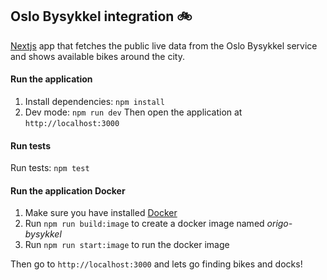 ## Oslo Bysykkel integration 🚲

[Nextjs](https://nextjs.org/) app that fetches the public live data from the Oslo Bysykkel service and shows available bikes around the city.

#### Run the application

1. Install dependencies: `npm install`
2. Dev mode: `npm run dev` Then open the application at `http://localhost:3000`

#### Run tests

Run tests: `npm test`

#### Run the application Docker

1. Make sure you have installed [Docker](https://www.docker.com/)
2. Run `npm run build:image` to create a docker image named _origo-bysykkel_
3. Run `npm run start:image` to run the docker image

Then go to `http://localhost:3000` and lets go finding bikes and docks!
